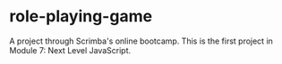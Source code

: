 # role-playing-game
A project through Scrimba's online bootcamp. This is the first project in Module 7: Next Level JavaScript.
